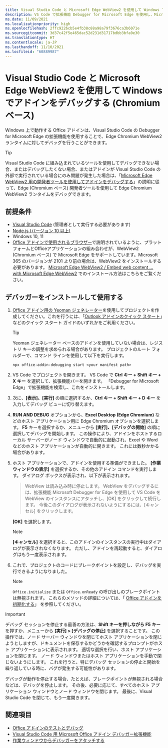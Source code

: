 ```yaml
---
title: Visual Studio Code と Microsoft Edge WebView2 を使用して Windows でアドインをデバッグする (Chromium ベース)
description: VS Code で拡張機能 Debugger for Microsoft Edge を使用し、Microsoft Edge WebView2 (Chromium ベース) を使用した Office アドインをデバッグする方法について説明します。
ms.date: 11/09/2021
ms.localizationpriority: high
ms.openlocfilehash: 2ffc9226cb5e4fb38c88a98a79f3676ca3b6071e
ms.sourcegitcommit: 3d37c42f5e465dac52d231d31717bdbb3bfa0e30
ms.translationtype: HT
ms.contentlocale: ja-JP
ms.lasthandoff: 11/10/2021
ms.locfileid: "60889987"
---
```

# <a name="debug-add-ins-on-windows-using-visual-studio-code-and-microsoft-edge-webview2-chromium-based"></a>Visual Studio Code と Microsoft Edge WebView2 を使用して Windows でアドインをデバッグする (Chromium ベース)

Windows 上で動作する Office アドインは、Visual Studio Code の Debugger for Microsoft Edge の拡張機能を使用することで、Edge Chromium WebView2 ランタイムに対してデバッグを行うことができます。 

> [!TIP]
> Visual Studio Code に組み込まれているツールを使用してデバッグできない場合、またはデバッグしたくない場合、またはアドインが Visual Studio Code の外部で実行されている場合にのみ問題が発生した場合は、「[Microsoft Edge WebView2 用の開発者ツールを使用してアドインをデバッグする](debug-add-ins-using-devtools-edge-chromium.md)」の説明に従って、Edge (Chromium ベース) 開発者ツールを使用して Edge Chromium WebView2 ランタイムをデバッグできます。

## <a name="prerequisites"></a>前提条件

- [Visual Studio Code](https://code.visualstudio.com/) (管理者として実行する必要があります)
- [Node.js (バージョン 10 以上)](https://nodejs.org/)
- Windows 10, 11
- [Office アドインで使用されるブラウザー](../concepts/browsers-used-by-office-web-add-ins.md)で説明されているように、プラットフォームとOfficeアプリケーションの組み合わせが、WebView2 (Chromium ベース) で Microsoft Edge をサポートしています。Microsoft 365 のバージョンが 2101 より前の場合は、WebView2 をインストールする必要があります。 [Microsoft Edge WebView2 / Embed web content ... with Microsoft Edge WebView2](https://developer.microsoft.com/microsoft-edge/webview2/) でのインストール方法はこちらをご覧ください。

## <a name="install-and-use-the-debugger"></a>デバッガーをインストールして使用する

1. [Office アドイン用の Yeoman ジェネレーター](https://github.com/OfficeDev/generator-office)を使用してプロジェクトを作成してください。これを行うには、「[Outlook アドインのクイック スタート](../quickstarts/outlook-quickstart.md)」などのクイック スタート ガイドのいずれかをご利用ください。

   > [!TIP]
   > Yeoman ジェネレーター ベースのアドインを使用していない場合は、レジストリ キーの調整を求められる場合があります。 プロジェクトのルート フォルダーで、コマンド ラインを使用して以下を実行します。
   >
   > ``` command&nbsp;line
   > npx office-addin-debugging start <your manifest path>
   > ```

1. VS Code でプロジェクトを開きます。 VS Code で **Ctrl キー + Shift キー + X キー** を選択して、拡張機能バーを開きます。 「Debugger for Microsoft Edge」で拡張機能を検索し、これをインストールします。

1. 次に、**[表示]、[実行]** の順に選択するか、**Ctrl キー + Shift キー + D キー** を入力してデバッグ ビューに切り替えます。

1. **RUN AND DEBUG** オプションから、**Excel Desktop (Edge Chromium)** などのホスト アプリケーション用に Edge Chromium オプションを選択します。 **F5** キーを選択するか、メニューから **[実行]、[デバッグの開始]** の順に選択してデバッグを開始します。 この操作により、アドインをホストするローカル サーバーがノード ウィンドウで自動的に起動され、Excel や Word などのホスト アプリケーションが自動的に開きます。 これには数秒かかる場合があります。

1. ホスト アプリケーションで、アドインを使用する準備ができました。 **[作業ウィンドウの表示]** を選択するか、その他のアドイン コマンドを実行します。 ダイアログ ボックスが表示され、以下が表示されます。

   > WebView は読み込み時に停止します。
   > WebView をデバッグするには、拡張機能 Microsoft Debugger for Edge を使用して VS Code を WebView のインスタンスにアタッチし、[OK] をクリックして続行します。 今後このダイアログが表示されないようにするには、[キャンセル] をクリックします。

   **[OK]** を選択します。

   > [!NOTE]
   > **[キャンセル]** を選択すると、このアドインのインスタンスの実行中はダイアログが表示されなくなります。 ただし、アドインを再起動すると、ダイアログはもう一度表示されます。

1. これで、プロジェクトのコードにブレークポイントを設定し、デバッグを実行できるようになりました。

   > [!NOTE]
   > `Office.initialize` または `Office.onReady` の呼び出しのブレークポイントは無視されます。 これらのメソッドの詳細については、「 [Office アドインを初期化する](../develop/initialize-add-in.md)」 を参照してください。

> [!IMPORTANT]
> デバッグ セッションを停止する最善の方法は、**Shift キーを押しながら F5 キー** を押すか、メニューから **[実行] > [デバッグの停止]** を選択することです。 この操作では、ノード サーバー ウィンドウを閉じてホスト アプリケーションを閉じようとしますが、ドキュメントを保存するかどうかを確認するプロンプトがホスト アプリケーションに表示されます。 適切な選択を行い、ホスト アプリケーションを閉じます。 ノード ウィンドウまたはホスト アプリケーションを手動で閉じないようにします。 これを行うと、特にデバッグ セッションの停止と開始を繰り返している時に、バグが発生する可能性があります。
>
> デバッグが動作を停止する場合、たとえば、ブレークポイントが無視される場合などは、デバッグを停止します。 その後、必要に応じて、すべてのホスト アプリケーション ウィンドウとノード ウィンドウを閉じます。 最後に、Visual Studio Code を閉じて、もう一度開きます。

## <a name="see-also"></a>関連項目

- [Office アドインのテストとデバッグ](test-debug-office-add-ins.md)
- [Visual Studio Code 用 Microsoft Office アドイン デバッガー拡張機能](debug-with-vs-extension.md)
- [作業ウィンドウからデバッガーをアタッチする](attach-debugger-from-task-pane.md)
